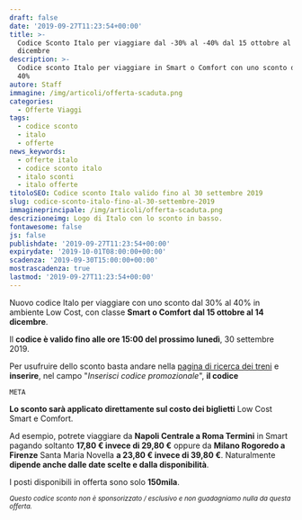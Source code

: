 ```yaml
---
draft: false
date: '2019-09-27T11:23:54+00:00'
title: >-
  Codice Sconto Italo per viaggiare dal -30% al -40% dal 15 ottobre al 14
  dicembre
description: >-
  Codice sconto Italo per viaggiare in Smart o Comfort con uno sconto dal 30% al
  40%
autore: Staff
immagine: /img/articoli/offerta-scaduta.png
categories:
  - Offerte Viaggi
tags:
  - codice sconto
  - italo
  - offerte
news_keywords:
  - offerte italo
  - codice sconto italo
  - italo sconti
  - italo offerte
titoloSEO: Codice sconto Italo valido fino al 30 settembre 2019
slug: codice-sconto-italo-fino-al-30-settembre-2019
immagineprincipale: /img/articoli/offerta-scaduta.png
descrizioneimg: Logo di Italo con lo sconto in basso.
fontawesome: false
js: false
publishdate: '2019-09-27T11:23:54+00:00'
expirydate: '2019-10-01T08:00:00+00:00'
scadenza: '2019-09-30T15:00:00+00:00'
mostrascadenza: true
lastmod: '2019-09-27T11:23:54+00:00'
---
```

Nuovo codice Italo per viaggiare con uno sconto dal 30% al 40% in ambiente Low Cost, con classe **Smart o Comfort** **dal 15 ottobre al 14 dicembre**.

Il **codice è valido fino alle ore 15:00 del prossimo lunedì**, 30 settembre 2019.

Per usufruire dello sconto basta andare nella [pagina di ricerca dei treni](https://biglietti.italotreno.it/Booking_Acquisto_Ricerca.aspx) e **inserire**, nel campo "_Inserisci codice promozionale_", **il codice** 

```
META
```

**Lo sconto sarà applicato direttamente sul costo dei biglietti** Low Cost Smart e Comfort.

Ad esempio, potrete viaggiare da **Napoli Centrale a Roma Termini** in Smart pagando soltanto **17,80 € invece di 29,80 €** oppure da **Milano Rogoredo a Firenze** Santa Maria Novella **a 23,80 € invece di 39,80 €**. Naturalmente **dipende anche dalle date scelte e dalla disponibilità**.

I posti disponibili in offerta sono solo **150mila**.

<small>_Questo codice sconto non è sponsorizzato / esclusivo e non guadagniamo nulla da questa offerta.</small>_
